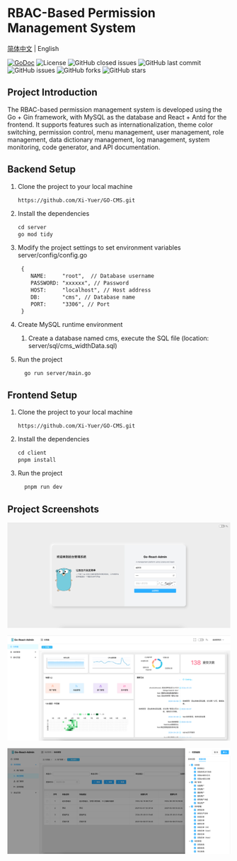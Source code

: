 # RBAC-Based Permission Management System

[简体中文](README.md) | English

[![GoDoc](https://godoc.org/github.com/Xi-Yuer/GO-CMS?status.svg)](https://godoc.org/github.com/Xi-Yuer/GO-CMS)
![License](https://img.shields.io/github/license/Xi-Yuer/GO-CMS)
![GitHub closed issues](https://img.shields.io/github/issues-closed-raw/Xi-Yuer/GO-CMS)
![GitHub last commit](https://img.shields.io/github/last-commit/Xi-Yuer/GO-CMS)
![GitHub issues](https://img.shields.io/github/issues/Xi-Yuer/GO-CMS)
![GitHub forks](https://img.shields.io/github/forks/Xi-Yuer/GO-CMS)
![GitHub stars](https://img.shields.io/github/stars/Xi-Yuer/GO-CMS)

## Project Introduction
The RBAC-based permission management system is developed using the Go + Gin framework, with MySQL as the database and React + Antd for the frontend. It supports features such as internationalization, theme color switching, permission control, menu management, user management, role management, data dictionary management, log management, system monitoring, code generator, and API documentation.

## Backend Setup

1. Clone the project to your local machine
   ```text
   https://github.com/Xi-Yuer/GO-CMS.git
   ```
   
2. Install the dependencies
    ```text
    cd server
    go mod tidy
    ```
   
3. Modify the project settings to set environment variables
   server/config/config.go
    ```text
     {
        NAME:     "root",  // Database username
        PASSWORD: "xxxxxx", // Password
        HOST:     "localhost", // Host address
        DB:       "cms", // Database name
        PORT:     "3306", // Port
     }
   ```

4. Create MySQL runtime environment

    1. Create a database named cms, execute the SQL file (location: server/sql/cms_widthData.sql)

5. Run the project
    ```bash
      go run server/main.go
    ```
   


## Frontend Setup

1. Clone the project to your local machine
   ```text
   https://github.com/Xi-Yuer/GO-CMS.git
   ```
   
2. Install the dependencies
    ```text
    cd client
    pnpm install
    ```
   
3. Run the project
    ```bash
      pnpm run dev
    ```
   

## Project Screenshots

![登录](./static/login.png)

![首页](./static/dashboard.png)

![系统管理](./static/system.png)